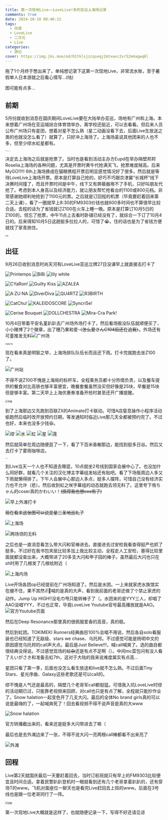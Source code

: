 ```yaml
---
title: 第一次现地Live——LoveLive!系列亚巡上海场记录
comments: true
date: 2024-10-10 00:46:12
tags: 
  - 动漫
  - LoveLive
  - 二次元
  - Live
categories: 
  - 游记
cover: https://img.jks.moe/od/01tklsjzcqseqj2mtxwvc2vr52m4agwq6l
---
```


拖了1个月终于憋出来了，单纯想记录下这第一次现地Live，非常流水账，至于暑假单人日本游就之后看心情写...(咕)

图可能有点多...

## 前期

5月份就收到消息在国庆期间LoveLive要在大陆举办亚巡，场地有广州和上海。本来想着广州场在亚运城综合体育馆举办，离学校还挺近，可以去看看。但后来人员公布广州场只有星团，想着对星不怎么熟（星二动画没看下去，后面Live生放送之类的也就没怎么看了）就算了，只好冲上海场了。上海场虽说其他团来的人也不多，但至少缪水虹星都有。

<img src="https://img.jks.moe/od/01tklsjzhiqfodcacohzck5oe54mrhyd7u" alt="C104物料里的宣传海报" style="zoom: 10%;" />

决定去上海场之后就是抢票了。当时也是看到活动主办方Eupd在举办隔壁邦邦Roselia上海场的各种问题，尤其是开票时黄牛代抢满天飞，抢票难度贼高。后来MyGO!!!!! 6th上海场换成在猫眼携程开票后明显感觉情况好了很多。然后就是等待LoveLive上海场开票。原本是打算自己抢的，好巧不巧跟京津冀“长城杯”线下决赛时间撞了，而且开票时间是中午，线下又有屏蔽器用不了手机，只好叫朋友代抢了。考虑到本人身高以及经济能力，就让朋友帮忙抢看台的1100或800元档。非常感谢她顺利地抢到了1100元的票。之后就是订回程的机票（毕竟要赶着回来第二天上课），看了一圈就早上8:30的FM9303价钱也就600多时间也不算很早比较合适。去程的话为了省钱就订Z100在火车上睡一晚。原本是打算订10月5日的Z100的，但忘了抢票，中午11点上去看时卧铺已经没有了，就综合一下订了10月4日的。后来得知10月5日这趟挺多拉拉人的，可惜了😭。住的话也是为了省钱方便就找了家青旅住。

<img src="https://img.jks.moe/od/01tklsjzbciun57wtcmvdl4mdd6wlxgvji" alt="票" style="zoom: 33%;" />

## 出征

9月26日收到消息时尚天河有LoveLive亚巡立牌27日没课早上就直接去打卡了

![Printemps](https://img.jks.moe/od/01tklsjze3ta64of5k5vhlxhylfme7bx4o)
![BiBi](https://img.jks.moe/od/01tklsjzfekfch3crpvfgzvopoebpn5i7h) 
![lily white](https://img.jks.moe/od/01tklsjzfissmc7zbfojgznhxecbnfhbtb) 

![CYaRon!](https://img.jks.moe/od/01tklsjzcrrosysyghibgkicezhhtiqzv2)
![Guilty Kiss](https://img.jks.moe/od/01tklsjzcsuq3d2thpajd2hsohygzsqcnx)
![AZALEA](https://img.jks.moe/od/01tklsjzf7l4bnxakarzbi5n53mbumj5ll)

![A·ZU·NA](https://img.jks.moe/od/01tklsjzh3fl7gkmcnhnaizkry525sbvld)
![DiverDiva](https://img.jks.moe/od/01tklsjzbysaotfz7hvze2oryucszjilwl)
![QU4RTZ](https://img.jks.moe/od/01tklsjzd2wq2qyplxvbbjmw56jmgrq73j)
![R3BIRTH](https://img.jks.moe/od/01tklsjzcqlhjjjg2klrdyrsabzle673cv)

![CatChu!](https://img.jks.moe/od/01tklsjzec6jaamk6wkjeyrxsaxxwgvtij)
![KALEIDOSCORE](https://img.jks.moe/od/01tklsjzd7dczhzzcl4velfoxydoutesnf)
![5yncri5e!](https://img.jks.moe/od/01tklsjzbthdwnr2yudbgyf7srrmywjsal)

![Cerise Bouquet](https://img.jks.moe/od/01tklsjzfmpwugv3lfzrgzxbbq777gg3xz)
![DOLLCHESTRA](https://img.jks.moe/od/01tklsjzfvqcesa7yynndkg2dihtpussdt)
![Mira-Cra Park!](https://img.jks.moe/od/01tklsjza2ks32ynof3rdjqocp67223hdn)

10月4日带着平安名堇趴趴去广州场外场打卡了，然后看场贩没队伍就顺便买了，小小赌博了2个徽章，出了穗乃果和爱~~（怎么愛さんC104后还在追我）~~。外场还有可堇推发无料![广州场](https://img.jks.moe/od/01tklsjzbtnp5lfxiv2nhztha7rjneakfj)

<img src="https://img.jks.moe/od/01tklsjzei4evctshufzalshsdcgbr5m7x" alt="赌博产物" style="zoom: 33%;" />

现在看来真是明智之举，上海场排队队伍长而且还下雨。打卡完就跑去坐Z100了。

![广州站](https://img.jks.moe/od/01tklsjzcenmsn2ztpdva36doeogyib23x)

不得不说Z100不愧是上海局的标杆车，全程乘务员都十分热情负责，以及餐车提供的餐食对比高铁也够丰富便宜，晚餐套餐虽然没买但好像是25块，早餐是15块但是够丰富。第二天早上上海优惠券准备开抢时甚至还开广播提醒。

<img src="https://img.jks.moe/od/01tklsjzfucbfdincidbek3l3fgtm5edoj" alt="早餐" style="zoom:50%;" />

到了上海那边又先跑到百联ZX的Animate打卡联动。可惜A店窒息操作小程序活动偷跑然后临时改开放预约日期，等发通知时临近Live那几天全都被预约完了。不过也好，本来也没多少钱​😆​。

![缪](https://img.jks.moe/od/01tklsjzdhrtgn2bk67za3haus34vjnzwb)
![水](https://img.jks.moe/od/01tklsjzbjcjsgrweccbhkfahefg3gbdgv)
![虹](https://img.jks.moe/od/01tklsjzgshteze4repnak4ffl5pdi6zvz)
![星](https://img.jks.moe/od/01tklsjzdppnngyaethnei7amxxmdeahuc)
![莲](https://img.jks.moe/od/01tklsjzehsx4attomangiryb24uenpebr)

然后就简单在周边随便逛了一下，看了下百米香榭那边，能找到挺多日谷。然后又去打卡了雾雨咖啡店。

<img src="https://img.jks.moe/od/01tklsjzgyin7ifhwfunhlnjpdlsporvlv" alt="雾雨咖啡店" style="zoom: 10%;" />

到Live当天一个人也不知道去哪逛，10点就坐2号线到国家会展中心了。也没加什么同好群，就看几个关注的汉化博主字幕组发帖还有贴吧。看了下场贩周边人多又下雨就懒得排了。下午人会展中心那边人多点，挺多人摆阵，可惜自己没有经济实力也不允许（悲）。然后收到虹之咲字幕组的动态就跑去领无料了。这里夸下侑ちゃん的coser真的かわいい！~~(搞得我也想cos侑了)~~

![早上外滩打卡](https://img.jks.moe/od/01tklsjzex5ljzw5hjvfal5grcshgv5s35)

~~现在看来这张图可以说是星三圣地巡礼了~~

![上海场](https://img.jks.moe/od/01tklsjzeknvlvm32tzbbldfy2fpspomsa)

![两场领的无料](https://img.jks.moe/od/01tklsjzb2nqbwglrio5bz7bwjjdeg7a66)

之后也是一直消息看怎么带大闪和官棒进去。直接进去过安检我看查得挺严也抓了挺多。不过好在我书包夹层比较多加上我比较主动，全程走人工安检，塞得比较里面就都没查出来，大概带进了20多支大闪和甲子园的棒子。虽然最后大闪也只在sh时用了几根发了几根给附近（

![上海内场](https://img.jks.moe/od/01tklsjzayjqtos5mo4zb34bskf6dtd3ko)

Live开场各团op已经提前在广州场知道了。然后是水团。一上来就家虎水族馆实在绷不住，果不其然✌🐯喊的是真的大声，看到我前面的老哥还做了个禁止家虎的动作。Jump Up HIGH!!没毛巾甩只能转棒子了（。水团来的是YYY三人，却唱了AAO没唱YYY，不过也正常，毕竟LoveLive Youtube官号最高播放就是AAO。![官方Youtube页面](https://img.jks.moe/od/01tklsjzeu3gz3nvytjfaze6xjwrjlmbf2)

然后在Deep Resonance那里真的很佩服爱香的高音，真的稳。

然后到虹团。TOKIMEKI Runners经典曲目100%会唱不用说，然后各自solo看服装也已经知道了无敌级、stars we chase、乌托邦。不过感觉可能是杨明中文的原因感觉乌托邦的call声大点。最后是Just Believe!!!，喊call喊爽了。选的曲目都很经典没得说。不过感觉现场的~~虹杂~~还是有点不足啊（）。中间mc菜包问有没人看了えいがさき和准备去虹7th，这对于大陆的我来说难度属实有点高...

星团只看了第一季，后面也没怎么看生放送和live就不怎么熟。不过后面Tiny Stars、星光序曲、Galaxy这些老歌还是可以call的。

缪不愧是人气还是最高的，隔壁几个老哥军call都挺猛。可惜我入坑LoveLive时缪的活动期已过，只能靠老视频来回顾，对call也只是有点了解，全程就只能抄作业了。Snow halation一起变色开了几支大闪。最后的全体No brand girls真的可以说是最嗨的了，一起喊爽死了！回去看视频不得不说声音是真的大www

![Snow halation](https://img.jks.moe/od/01tklsjzgyelg4cjayxrgixrnsgc5k43ci)

官方转播截出来的，看来还是挺多大闪带进去了嘛（

最后也是去外滩边来了一张，不得不说大闪一亮两根call棒都看不出来亮了

![外滩](https://img.jks.moe/od/01tklsjzgqiwgy4cw4kfh2a6embmbtzzyn)

## 回程

Live第2天就国庆最后一天要赶着回去，当时订航班就只有早上的FM9303比较便宜且时间合适。拿着民警趴趴登机时一眼就看到还有几个老哥拿着趴趴的，还有穿场T的www。飞机对面座位一聊天也是看完Live赶回去上班的www。后面在3号线也是跟一位老哥同行了一阵。

<img src="https://img.jks.moe/od/01tklsjzhyjev2wkzyhnc2xv5c62iui7xx" alt="回程" style="zoom:50%;" />

第一次现地Live大概就是这样了，也就随便记录一下，写得不好还请见谅

